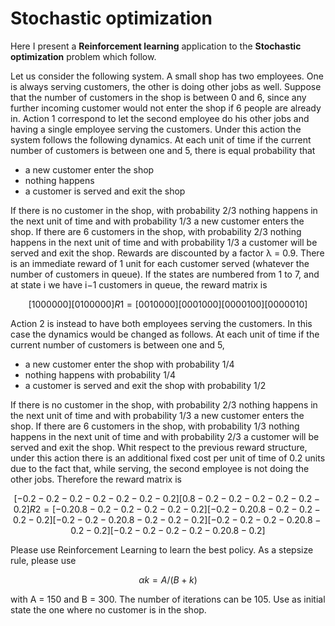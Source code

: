 # Stochastic optimization

Here I present a **Reinforcement learning** application to the **Stochastic optimization** problem which follow.

Let us consider the following system. A small shop has two employees. One is always serving customers, the other is doing other jobs as
well. Suppose that the number of customers in the shop is between 0 and 6, since any further incoming customer would not enter the shop if
6 people are already in. Action 1 correspond to let the second employee do his other jobs and having a single employee serving the customers.
Under this action the system follows the following dynamics. At each unit of time if the current number of customers is between one and 5,
there is equal probability that
* a new customer enter the shop
* nothing happens
* a customer is served and exit the shop

If there is no customer in the shop, with probability 2/3 nothing happens in the next unit of time and with probability 1/3 a new customer
enters the shop. If there are 6 customers in the shop, with probability 2/3 nothing happens in the next unit of time and with probability 1/3 a customer will be served and exit the shop. Rewards are discounted by a factor λ = 0.9. There is an immediate reward of 1 unit for each customer served (whatever the number of customers in queue). If the states are numbered from 1 to 7, and at state i we have i−1 customers in queue, the reward matrix is
```math
      [1 0 0 0 0 0 0]
      [0 1 0 0 0 0 0]
R1 =  [0 0 1 0 0 0 0]
      [0 0 0 1 0 0 0]
      [0 0 0 0 1 0 0]
      [0 0 0 0 0 1 0]
```
Action 2 is instead to have both employees serving the customers. In this case the dynamics would be changed as follows. At each unit of
time if the current number of customers is between one and 5,
* a new customer enter the shop with probability 1/4
* nothing happens with probability 1/4
* a customer is served and exit the shop with probability 1/2

If there is no customer in the shop, with probability 2/3 nothing happens in the next unit of time and with probability 1/3 a new customer enters the shop. If there are 6 customers in the shop, with probability 1/3 nothing happens in the next unit of time and with probability 2/3 a customer will be served and exit the shop. Whit respect to the previous reward structure, under this action there is an additional fixed cost per unit of time of 0.2 units due to the fact that, while serving, the second employee is not doing the other jobs. Therefore the reward matrix is
```math
      [−0.2 −0.2 −0.2 −0.2 −0.2 −0.2 −0.2]
      [ 0.8 −0.2 −0.2 −0.2 −0.2 −0.2 −0.2]
R2 =  [−0.2  0.8 −0.2 −0.2 −0.2 −0.2 −0.2]
      [−0.2 −0.2  0.8 −0.2 −0.2 −0.2 −0.2]
      [−0.2 −0.2 −0.2  0.8 −0.2 −0.2 −0.2]
      [−0.2 −0.2 −0.2 −0.2  0.8 −0.2 −0.2]
      [−0.2 −0.2 −0.2 −0.2 −0.2  0.8 −0.2]
```
Please use Reinforcement Learning to learn the best policy. As a stepsize rule, please use 
```math
αk = A/(B + k)
```
with A = 150 and B = 300. The number of iterations can be 105. Use as initial state the one where no customer is in the shop.
